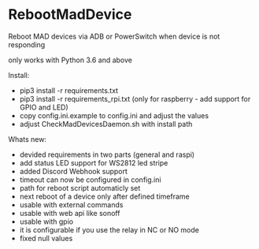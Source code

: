 # RebootMadDevice
Reboot MAD devices via ADB or PowerSwitch when device is not responding

only works with Python 3.6 and above

Install:
- pip3 install -r requirements.txt
- pip3 install -r requirements_rpi.txt (only for raspberry - add support for GPIO and LED)
- copy config.ini.example to config.ini and adjust the values
- adjust CheckMadDevicesDaemon.sh with install path

Whats new:
- devided requirements in two parts (general and raspi)
- add status LED support for WS2812 led stripe
- added Discord Webhook support
- timeout can now be configured in config.ini
- path for reboot script automaticly set
- next reboot of a device only after defined timeframe
- usable with external commands
- usable with web api like sonoff
- usable with gpio
- it is configurable if you use the relay in NC or NO mode
- fixed null values
